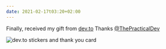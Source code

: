```yaml
---
date: 2021-02-17t03:20+02:00
---
```


Finally, received my gift from [dev.to](https://dev.to)
Thanks [@ThePracticalDev](https://twitter.com/ThePracticalDev)

![dev.to stickers and thank you card](./dev-gift.jpg)
